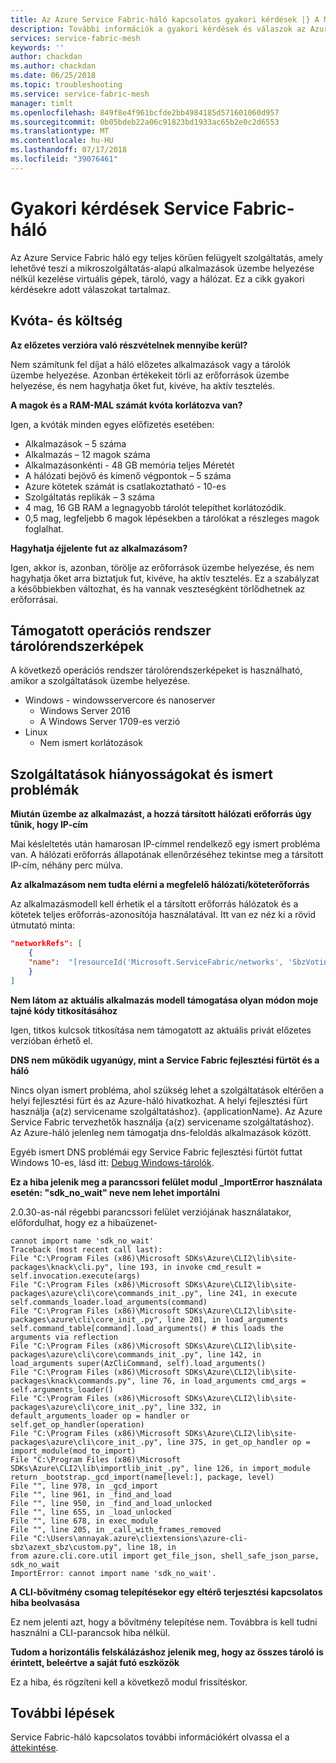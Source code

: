 ```yaml
---
title: Az Azure Service Fabric-háló kapcsolatos gyakori kérdések |} A Microsoft Docs
description: További információk a gyakori kérdések és válaszok az Azure Service Fabric-háló.
services: service-fabric-mesh
keywords: ''
author: chackdan
ms.author: chackdan
ms.date: 06/25/2018
ms.topic: troubleshooting
ms.service: service-fabric-mesh
manager: timlt
ms.openlocfilehash: 849f8e4f961bcfde2bb4984185d571601060d957
ms.sourcegitcommit: 0b05bdeb22a06c91823bd1933ac65b2e0c2d6553
ms.translationtype: MT
ms.contentlocale: hu-HU
ms.lasthandoff: 07/17/2018
ms.locfileid: "39076461"
---
```

# <a name="commonly-asked-service-fabric-mesh-questions"></a>Gyakori kérdések Service Fabric-háló
Az Azure Service Fabric háló egy teljes körűen felügyelt szolgáltatás, amely lehetővé teszi a mikroszolgáltatás-alapú alkalmazások üzembe helyezése nélkül kezelése virtuális gépek, tároló, vagy a hálózat. Ez a cikk gyakori kérdésekre adott válaszokat tartalmaz.

## <a name="quota-and-cost"></a>Kvóta- és költség

**Az előzetes verzióra való részvételnek mennyibe kerül?**

Nem számítunk fel díjat a háló előzetes alkalmazások vagy a tárolók üzembe helyezése. Azonban értékekeit törli az erőforrások üzembe helyezése, és nem hagyhatja őket fut, kivéve, ha aktív tesztelés.

**A magok és a RAM-MAL számát kvóta korlátozva van?**

Igen, a kvóták minden egyes előfizetés esetében:

- Alkalmazások – 5 száma 
- Alkalmazás – 12 magok száma 
- Alkalmazásonkénti - 48 GB memória teljes Méretét 
- A hálózati bejövő és kimenő végpontok – 5 száma  
- Azure kötetek számát is csatlakoztatható - 10-es 
- Szolgáltatás replikák – 3 száma 
- 4 mag, 16 GB RAM a legnagyobb tárolót telepíthet korlátozódik.
- 0,5 mag, legfeljebb 6 magok lépésekben a tárolókat a részleges magok foglalhat.

**Hagyhatja éjjelente fut az alkalmazásom?**

Igen, akkor is, azonban, törölje az erőforrások üzembe helyezése, és nem hagyhatja őket arra biztatjuk fut, kivéve, ha aktív tesztelés. Ez a szabályzat a későbbiekben változhat, és ha vannak veszteségként törlődhetnek az erőforrásai.

## <a name="supported-container-os-images"></a>Támogatott operációs rendszer tárolórendszerképek
A következő operációs rendszer tárolórendszerképeket is használható, amikor a szolgáltatások üzembe helyezése.

- Windows - windowsservercore és nanoserver
    - Windows Server 2016
    - A Windows Server 1709-es verzió
- Linux
    - Nem ismert korlátozások

## <a name="features-gaps-and-known-issues"></a>Szolgáltatások hiányosságokat és ismert problémák

**Miután üzembe az alkalmazást, a hozzá társított hálózati erőforrás úgy tűnik, hogy IP-cím**

Mai késleltetés után hamarosan IP-címmel rendelkező egy ismert probléma van. A hálózati erőforrás állapotának ellenőrzéséhez tekintse meg a társított IP-cím, néhány perc múlva.

**Az alkalmazásom nem tudta elérni a megfelelő hálózati/köteterőforrás**

Az alkalmazásmodell kell érhetik el a társított erőforrás hálózatok és a kötetek teljes erőforrás-azonosítója használatával. Itt van ez néz ki a rövid útmutató minta:

```json
"networkRefs": [
    {
    "name":  "[resourceId('Microsoft.ServiceFabric/networks', 'SbzVotingNetwork')]" 
    }
]
```

**Nem látom az aktuális alkalmazás modell támogatása olyan módon moje tajné kódy titkosításához**

Igen, titkos kulcsok titkosítása nem támogatott az aktuális privát előzetes verzióban érhető el. 

**DNS nem működik ugyanúgy, mint a Service Fabric fejlesztési fürtöt és a háló**

Nincs olyan ismert probléma, ahol szükség lehet a szolgáltatások eltérően a helyi fejlesztési fürt és az Azure-háló hivatkozhat. A helyi fejlesztési fürt használja {a(z) servicename szolgáltatáshoz}. {applicationName}. Az Azure Service Fabric tervezhetők használja {a(z) servicename szolgáltatáshoz}. Az Azure-háló jelenleg nem támogatja dns-feloldás alkalmazások között.

Egyéb ismert DNS problémái egy Service Fabric fejlesztési fürtöt futtat Windows 10-es, lásd itt: [Debug Windows-tárolók](/azure/service-fabric/service-fabric-how-to-debug-windows-containers).

**Ez a hiba jelenik meg a parancssori felület modul _ImportError használata esetén: "sdk_no_wait" neve nem lehet importálni**

2.0.30-as-nál régebbi parancssori felület verziójának használatakor, előfordulhat, hogy ez a hibaüzenet-

```
cannot import name 'sdk_no_wait'
Traceback (most recent call last):
File "C:\Program Files (x86)\Microsoft SDKs\Azure\CLI2\lib\site-packages\knack\cli.py", line 193, in invoke cmd_result = self.invocation.execute(args)
File "C:\Program Files (x86)\Microsoft SDKs\Azure\CLI2\lib\site-packages\azure\cli\core\commands_init_.py", line 241, in execute self.commands_loader.load_arguments(command)
File "C:\Program Files (x86)\Microsoft SDKs\Azure\CLI2\lib\site-packages\azure\cli\core_init_.py", line 201, in load_arguments self.command_table[command].load_arguments() # this loads the arguments via reflection
File "C:\Program Files (x86)\Microsoft SDKs\Azure\CLI2\lib\site-packages\azure\cli\core\commands_init_.py", line 142, in load_arguments super(AzCliCommand, self).load_arguments()
File "C:\Program Files (x86)\Microsoft SDKs\Azure\CLI2\lib\site-packages\knack\commands.py", line 76, in load_arguments cmd_args = self.arguments_loader()
File "C:\Program Files (x86)\Microsoft SDKs\Azure\CLI2\lib\site-packages\azure\cli\core_init_.py", line 332, in default_arguments_loader op = handler or self.get_op_handler(operation)
File "C:\Program Files (x86)\Microsoft SDKs\Azure\CLI2\lib\site-packages\azure\cli\core_init_.py", line 375, in get_op_handler op = import_module(mod_to_import)
File "C:\Program Files (x86)\Microsoft SDKs\Azure\CLI2\lib\importlib_init_.py", line 126, in import_module return _bootstrap._gcd_import(name[level:], package, level)
File "", line 978, in _gcd_import
File "", line 961, in _find_and_load
File "", line 950, in _find_and_load_unlocked
File "", line 655, in _load_unlocked
File "", line 678, in exec_module
File "", line 205, in _call_with_frames_removed
File "C:\Users\annayak.azure\cliextensions\azure-cli-sbz\azext_sbz\custom.py", line 18, in 
from azure.cli.core.util import get_file_json, shell_safe_json_parse, sdk_no_wait
ImportError: cannot import name 'sdk_no_wait'.
```

**A CLI-bővítmény csomag telepítésekor egy eltérő terjesztési kapcsolatos hiba beolvasása**

Ez nem jelenti azt, hogy a bővítmény telepítése nem. Továbbra is kell tudni használni a CLI-parancsok hiba nélkül.

**Tudom a horizontális felskálázáshoz jelenik meg, hogy az összes tároló is érintett, beleértve a saját futó eszközök**

Ez a hiba, és rögzíteni kell a következő modul frissítéskor.

## <a name="next-steps"></a>További lépések

Service Fabric-háló kapcsolatos további információkért olvassa el a [áttekintése](service-fabric-mesh-overview.md).
